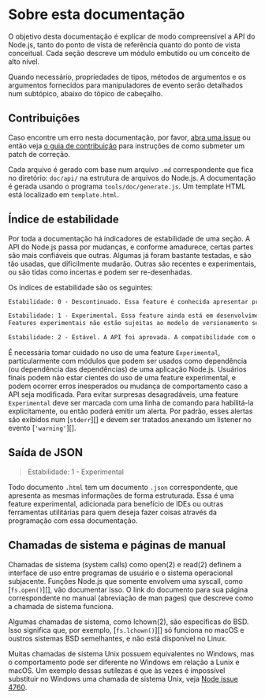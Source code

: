 # Sobre esta documentação

<!--introduced_in=v0.10.0-->

<!-- type=misc -->

O objetivo desta documentação é explicar de modo compreensível a API do Node.js, tanto do ponto de vista de referência quanto do ponto de vista conceitual. Cada seção descreve um módulo embutido ou um conceito de alto nível.

Quando necessário, propriedades de tipos, métodos de argumentos e os argumentos fornecidos para manipuladores de evento serão detalhados num subtópico, abaixo do tópico de cabeçalho.

## Contribuições

Caso encontre um erro nesta documentação, por favor, [abra uma issue](https://github.com/nodejs/node/issues/new) ou então veja [o guia de contribuição](https://github.com/nodejs/node/blob/master/CONTRIBUTING.md) para instruções de como submeter um patch de correção.

Cada arquivo é gerado com base num arquivo `.md` correspondente que fica no diretório: `doc/api/` na estrutura de arquivos do Node.js. A documentação é gerada usando o programa `tools/doc/generate.js`. Um template HTML está localizado em `template.html`.

## Índice de estabilidade

<!--type=misc-->

Por toda a documentação há indicadores de estabilidade de uma seção. A API do Node.js passa por mudanças, e conforme amadurece, certas partes são mais confiáveis que outras. Algumas já foram bastante testadas, e são tão usadas, que dificilmente mudarão. Outras são recentes e experimentais, ou são tidas como incertas e podem ser re-desenhadas.

Os índices de estabilidade são os seguintes:

```txt
Estabilidade: 0 - Descontinuado. Essa feature é conhecida apresentar problemas, e mudanças podem ser planejadas. Não confie nela. O uso dessa feature pode emitir alertas. Não se deve esperar compatibilidade com versões principais mais antigas.
```

```txt
Estabilidade: 1 - Experimental. Essa feature ainda está em desenvolvimento e está sujeita a alterações não compatíveis com versões anteriores, ou até remoção de versões futuras. Não recomendado o uso dessa feature em ambiente de produção.
Features experimentais não estão sujeitas ao modelo de versionamento semântico do Node.js.
```

```txt
Estabilidade: 2 - Estável. A API foi aprovada. A compatibilidade com o ambiente npm é de alta prioridade, e não será quebrada a menos que seja necessário.
```

É necessária tomar cuidado no uso de uma feature `Experimental`, particularmente com módulos que podem ser usados como dependência (ou dependência das dependências) de uma aplicação Node.js. Usuários finais podem não estar cientes do uso de uma feature experimental, e podem ocorrer erros inesperados ou mudança de comportamento caso a API seja modificada. Para evitar surpresas desagradáveis, uma feature `Experimental` deve ser marcada com uma linha de comando para habilitá-la explicitamente, ou então poderá emitir um alerta. Por padrão, esses alertas são exibidos num [`stderr`][] e devem ser tratados anexando um listener no evento [`'warning'`][].

## Saída de JSON

<!-- YAML
added: v0.6.12
-->

> Estabilidade: 1 - Experimental

Todo documento `.html` tem um documento `.json` correspondente, que apresenta as mesmas informações de forma estruturada. Essa é uma feature experimental, adicionada para benefício de IDEs ou outras ferramentas utilitárias para quem deseja fazer coisas através da programação com essa documentação.

## Chamadas de sistema e páginas de manual

Chamadas de sistema (system calls) como open(2) e read(2) definem a interface de uso entre programas de usuário e o sistema operacional subjacente. Funções Node.js que somente envolvem uma syscall, como [`fs.open()`][], vão documentar isso. O link do documento para sua página correspondente no manual (abreviação de man pages) que descreve como a chamada de sistema funciona.

Algumas chamadas de sistema, como lchown(2), são específicas do BSD. Isso significa que, por exemplo, [`fs.lchown()`][] só funciona no macOS e oustros sistemas BSD semelhantes, e não está disponível no Linux.

Muitas chamadas de sistema Unix possuem equivalentes no Windows, mas o comportamento pode ser diferente no Windows em relação a Lunix e macOS. Um exemplo dessas sutilezas é que às vezes é impossível substituir no Windows uma chamada de sistema Unix, veja [Node issue 4760](https://github.com/nodejs/node/issues/4760).